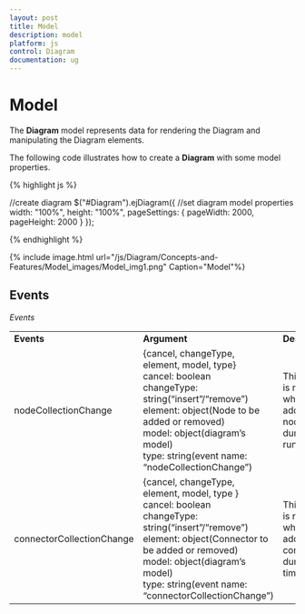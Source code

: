 ```yaml
---
layout: post
title: Model
description: model
platform: js
control: Diagram
documentation: ug
---
```


# Model

The **Diagram** model represents data for rendering the Diagram and manipulating the Diagram elements.

The following code illustrates how to create a **Diagram** with some model properties.

{% highlight js %}

//create diagram
$("#Diagram").ejDiagram({
  //set diagram model properties
  width: "100%",
  height: "100%",
  pageSettings: { pageWidth: 2000, pageHeight: 2000 }
});

{% endhighlight %}

{% include image.html url="/js/Diagram/Concepts-and-Features/Model_images/Model_img1.png" Caption="Model"%}

## Events

_Events_

<table>
<tr>
<td>
<b>Events</b></td><td>
<b>Argument</b></td><td>
<b>Description</b></td></tr>
<tr>
<td>nodeCollectionChange</td><td>
{cancel, changeType, element, model, type}<br/>
cancel: boolean<br/>
changeType: string(“insert”/“remove”)<br/>
element: object(Node to be added or removed)<br/>
model: object(diagram’s model)<br/>
type: string(event name: “nodeCollectionChange”) </td><td>
This event is raised when you add/delete node during runtime.</td></tr>
<tr>
<td>
connectorCollectionChange</td><td>
{cancel, changeType, element, model, type }<br/>
cancel: boolean<br/>
changeType: string(“insert”/“remove”)<br/>
element: object(Connector to be added or removed)<br/>
model: object(diagram’s model)<br/>
type: string(event name: “connectorCollectionChange”)</td><td>
This event is raised when you add/delete connector during run time.</td></tr>
</table>
